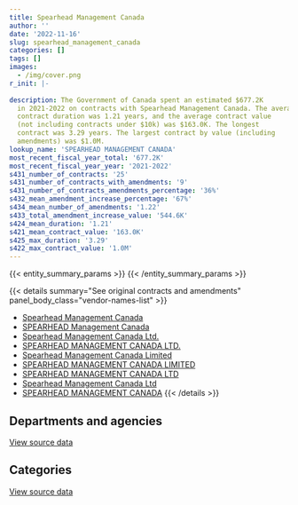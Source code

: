 ```yaml
---
title: Spearhead Management Canada
author: ''
date: '2022-11-16'
slug: spearhead_management_canada
categories: []
tags: []
images:
  - /img/cover.png
r_init: |-
  
description: The Government of Canada spent an estimated $677.2K
  in 2021-2022 on contracts with Spearhead Management Canada. The average
  contract duration was 1.21 years, and the average contract value
  (not including contracts under $10k) was $163.0K. The longest
  contract was 3.29 years. The largest contract by value (including
  amendments) was $1.0M.
lookup_name: 'SPEARHEAD MANAGEMENT CANADA'
most_recent_fiscal_year_total: '677.2K'
most_recent_fiscal_year_year: '2021-2022'
s431_number_of_contracts: '25'
s431_number_of_contracts_with_amendments: '9'
s431_number_of_contracts_amendments_percentage: '36%'
s432_mean_amendment_increase_percentage: '67%'
s434_mean_number_of_amendments: '1.22'
s433_total_amendment_increase_value: '544.6K'
s424_mean_duration: '1.21'
s421_mean_contract_value: '163.0K'
s425_max_duration: '3.29'
s422_max_contract_value: '1.0M'
---
```


<script src="/rmarkdown-libs/htmlwidgets/htmlwidgets.js"></script>
<link href="/rmarkdown-libs/datatables-css/datatables-crosstalk.css" rel="stylesheet" />
<script src="/rmarkdown-libs/datatables-binding/datatables.js"></script>
<script src="/rmarkdown-libs/jquery/jquery-3.6.0.min.js"></script>
<link href="/rmarkdown-libs/dt-core-bootstrap/css/dataTables.bootstrap.min.css" rel="stylesheet" />
<link href="/rmarkdown-libs/dt-core-bootstrap/css/dataTables.bootstrap.extra.css" rel="stylesheet" />
<script src="/rmarkdown-libs/dt-core-bootstrap/js/jquery.dataTables.min.js"></script>
<script src="/rmarkdown-libs/dt-core-bootstrap/js/dataTables.bootstrap.min.js"></script>
<link href="/rmarkdown-libs/crosstalk/css/crosstalk.min.css" rel="stylesheet" />
<script src="/rmarkdown-libs/crosstalk/js/crosstalk.min.js"></script>
<script src="/rmarkdown-libs/htmlwidgets/htmlwidgets.js"></script>
<link href="/rmarkdown-libs/datatables-css/datatables-crosstalk.css" rel="stylesheet" />
<script src="/rmarkdown-libs/datatables-binding/datatables.js"></script>
<script src="/rmarkdown-libs/jquery/jquery-3.6.0.min.js"></script>
<link href="/rmarkdown-libs/dt-core-bootstrap/css/dataTables.bootstrap.min.css" rel="stylesheet" />
<link href="/rmarkdown-libs/dt-core-bootstrap/css/dataTables.bootstrap.extra.css" rel="stylesheet" />
<script src="/rmarkdown-libs/dt-core-bootstrap/js/jquery.dataTables.min.js"></script>
<script src="/rmarkdown-libs/dt-core-bootstrap/js/dataTables.bootstrap.min.js"></script>
<link href="/rmarkdown-libs/crosstalk/css/crosstalk.min.css" rel="stylesheet" />
<script src="/rmarkdown-libs/crosstalk/js/crosstalk.min.js"></script>

{{< entity_summary_params >}}
{{< /entity_summary_params >}}

{{< details summary="See original contracts and amendments" panel_body_class="vendor-names-list" >}}
- [Spearhead Management Canada](https://search.open.canada.ca/en/ct/?sort=contract_value_f%20desc&page=1&search_text=%22Spearhead%20Management%20Canada%22)
- [SPEARHEAD Management Canada](https://search.open.canada.ca/en/ct/?sort=contract_value_f%20desc&page=1&search_text=%22SPEARHEAD%20Management%20Canada%22)
- [Spearhead Management Canada Ltd.](https://search.open.canada.ca/en/ct/?sort=contract_value_f%20desc&page=1&search_text=%22Spearhead%20Management%20Canada%20Ltd.%22)
- [SPEARHEAD MANAGEMENT CANADA LTD.](https://search.open.canada.ca/en/ct/?sort=contract_value_f%20desc&page=1&search_text=%22SPEARHEAD%20MANAGEMENT%20CANADA%20LTD.%22)
- [Spearhead Management Canada Limited](https://search.open.canada.ca/en/ct/?sort=contract_value_f%20desc&page=1&search_text=%22Spearhead%20Management%20Canada%20Limited%22)
- [SPEARHEAD MANAGEMENT CANADA LIMITED](https://search.open.canada.ca/en/ct/?sort=contract_value_f%20desc&page=1&search_text=%22SPEARHEAD%20MANAGEMENT%20CANADA%20LIMITED%22)
- [SPEARHEAD MANAGEMENT CANADA LTD](https://search.open.canada.ca/en/ct/?sort=contract_value_f%20desc&page=1&search_text=%22SPEARHEAD%20MANAGEMENT%20CANADA%20LTD%22)
- [Spearhead Management Canada Ltd](https://search.open.canada.ca/en/ct/?sort=contract_value_f%20desc&page=1&search_text=%22Spearhead%20Management%20Canada%20Ltd%22)
- [SPEARHEAD MANAGEMENT CANADA](https://search.open.canada.ca/en/ct/?sort=contract_value_f%20desc&page=1&search_text=%22SPEARHEAD%20MANAGEMENT%20CANADA%22)
{{< /details >}}

## Departments and agencies

<div id="htmlwidget-1" style="width:100%;height:auto;" class="datatables html-widget"></div>
<script type="application/json" data-for="htmlwidget-1">{"x":{"style":"bootstrap","filter":"none","vertical":false,"data":[["<a href=\"/departments/dfatd-maecd/\">Global Affairs Canada<\/a>","<a href=\"/departments/dfo-mpo/\">Fisheries and Oceans Canada<\/a>","<a href=\"/departments/dnd-mdn/\">National Defence<\/a>","<a href=\"/departments/ic/\">Innovation, Science and Economic Development Canada<\/a>","<a href=\"/departments/jus/\">Department of Justice Canada<\/a>","<a href=\"/departments/phac-aspc/\">Public Health Agency of Canada<\/a>","<a href=\"/departments/ppsc-sppc/\">Public Prosecution Service of Canada<\/a>","<a href=\"/departments/ps-sp/\">Public Safety Canada<\/a>","<a href=\"/departments/ssc-spc/\">Shared Services Canada<\/a>"],[20828.72,217599.82,98710.86,7257.23,null,350402.56,null,null,null],[78600.88,30374.01,null,null,null,407752.1,52884,106926.86,76837.74],[749303.14,null,105015.54,null,50850,217227.38,21229.42,69635.64,null],[254701.35,20081.26,199137.7,null,null,145571.48,57691.66,null,null]],"container":"<table class=\"table table-striped table-hover row-border order-column display\">\n  <thead>\n    <tr>\n      <th>Department<\/th>\n      <th>2018-2019<\/th>\n      <th>2019-2020<\/th>\n      <th>2020-2021<\/th>\n      <th>2021-2022<\/th>\n    <\/tr>\n  <\/thead>\n<\/table>","options":{"order":[[4,"desc"]],"pageLength":10,"autoWidth":true,"columnDefs":[{"targets":1,"render":"function(data, type, row, meta) {\n    return type !== 'display' ? data : DTWidget.formatCurrency(data, \"$\", 2, 3, \",\", \".\", true, null);\n  }"},{"targets":2,"render":"function(data, type, row, meta) {\n    return type !== 'display' ? data : DTWidget.formatCurrency(data, \"$\", 2, 3, \",\", \".\", true, null);\n  }"},{"targets":3,"render":"function(data, type, row, meta) {\n    return type !== 'display' ? data : DTWidget.formatCurrency(data, \"$\", 2, 3, \",\", \".\", true, null);\n  }"},{"targets":4,"render":"function(data, type, row, meta) {\n    return type !== 'display' ? data : DTWidget.formatCurrency(data, \"$\", 2, 3, \",\", \".\", true, null);\n  }"},{"width":"16%","targets":[1,2,3,4]},{"className":"dt-right","targets":[1,2,3,4]}],"orderClasses":false}},"evals":["options.columnDefs.0.render","options.columnDefs.1.render","options.columnDefs.2.render","options.columnDefs.3.render"],"jsHooks":[]}</script>
<p class="text-right">
<a href="https://github.com/GoC-Spending/contracts-data/tree/main/data/out/vendors/spearhead_management_canada/summary_by_fiscal_year_by_department.csv" class="source-data-link btn btn-link">View source data</a>
</p>

## Categories

<div id="htmlwidget-2" style="width:100%;height:auto;" class="datatables html-widget"></div>
<script type="application/json" data-for="htmlwidget-2">{"x":{"style":"bootstrap","filter":"none","vertical":false,"data":[["<a href=\"/categories/professional_services/\">Professional services<\/a>","<a href=\"/categories/information_technology/\">Information technology<\/a>"],[673970.48,20828.72],[655652.06,97723.53],[1192432.39,20828.72],[659960.38,17223.08]],"container":"<table class=\"table table-striped table-hover row-border order-column display\">\n  <thead>\n    <tr>\n      <th>Category<\/th>\n      <th>2018-2019<\/th>\n      <th>2019-2020<\/th>\n      <th>2020-2021<\/th>\n      <th>2021-2022<\/th>\n    <\/tr>\n  <\/thead>\n<\/table>","options":{"order":[[4,"desc"]],"dom":"t","pageLength":30,"autoWidth":true,"columnDefs":[{"targets":1,"render":"function(data, type, row, meta) {\n    return type !== 'display' ? data : DTWidget.formatCurrency(data, \"$\", 2, 3, \",\", \".\", true, null);\n  }"},{"targets":2,"render":"function(data, type, row, meta) {\n    return type !== 'display' ? data : DTWidget.formatCurrency(data, \"$\", 2, 3, \",\", \".\", true, null);\n  }"},{"targets":3,"render":"function(data, type, row, meta) {\n    return type !== 'display' ? data : DTWidget.formatCurrency(data, \"$\", 2, 3, \",\", \".\", true, null);\n  }"},{"targets":4,"render":"function(data, type, row, meta) {\n    return type !== 'display' ? data : DTWidget.formatCurrency(data, \"$\", 2, 3, \",\", \".\", true, null);\n  }"},{"width":"16%","targets":[1,2,3,4]},{"className":"dt-right","targets":[1,2,3,4]}],"orderClasses":false,"lengthMenu":[10,25,30,50,100]}},"evals":["options.columnDefs.0.render","options.columnDefs.1.render","options.columnDefs.2.render","options.columnDefs.3.render"],"jsHooks":[]}</script>
<p class="text-right">
<a href="https://github.com/GoC-Spending/contracts-data/tree/main/data/out/vendors/spearhead_management_canada/summary_by_fiscal_year_by_category.csv" class="source-data-link btn btn-link">View source data</a>
</p>
